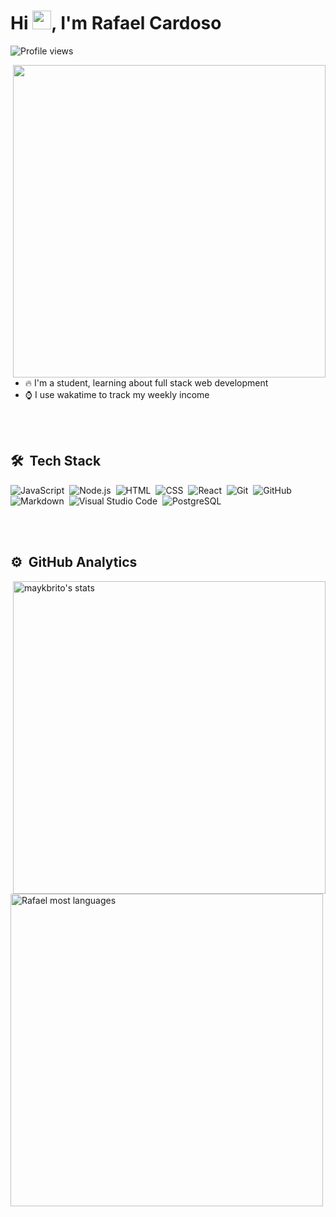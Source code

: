

<h1 align="left">Hi <img src="https://raw.githubusercontent.com/kaueMarques/kaueMarques/master/hi.gif" width="30px">, I'm Rafael Cardoso</h1>
<p align="left"> <img src="https://komarev.com/ghpvc/?username=RafaelCardoso990&color=yellow" alt="Profile views" /> </p>
<img align="right" height="500em" src="https://user-images.githubusercontent.com/93937958/169828632-e548fa7d-1306-4e37-8f62-fe8647b906a0.gif"/>


- 🔥 I'm a student, learning about full stack web development
- ⌚ I use wakatime to track my weekly income

<br><br>

## 🛠 &nbsp;Tech Stack

![JavaScript](https://img.shields.io/badge/-JavaScript-05122A?style=flat&logo=javascript)&nbsp;
![Node.js](https://img.shields.io/badge/-Node.js-05122A?style=flat&logo=node.js)&nbsp;
![HTML](https://img.shields.io/badge/-HTML-05122A?style=flat&logo=HTML5)&nbsp;
![CSS](https://img.shields.io/badge/-CSS-05122A?style=flat&logo=CSS3&logoColor=1572B6)&nbsp;
![React](https://img.shields.io/badge/-React-05122A?style=flat&logo=react)&nbsp;
![Git](https://img.shields.io/badge/-Git-05122A?style=flat&logo=git)&nbsp;
![GitHub](https://img.shields.io/badge/-GitHub-05122A?style=flat&logo=github)&nbsp;
![Markdown](https://img.shields.io/badge/-Markdown-05122A?style=flat&logo=markdown)&nbsp;
![Visual Studio Code](https://img.shields.io/badge/-Visual%20Studio%20Code-05122A?style=flat&logo=visual-studio-code&logoColor=007ACC)&nbsp;
![PostgreSQL](https://img.shields.io/badge/-PostgreSQL-05122A?style=flat&logo=postgresql)&nbsp;

<br><br>

## ⚙️ &nbsp;GitHub Analytics

<div align="left">
  <img width="500em" src="https://github-readme-stats.vercel.app/api?username=RafaelCardoso990&show_icons=true&theme=default" alt="maykbrito's stats"       align="right"/>
  <img width="500em" src="https://github-readme-stats.vercel.app/api/top-langs/?username=RafaelCardoso990&layout=compact&theme=default" alt="Rafael most    languages" align="left"/>  
</div>  






